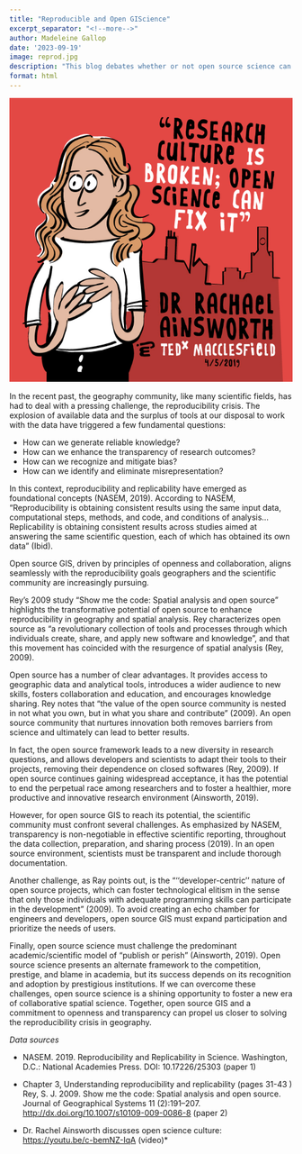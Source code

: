 ```yaml
---
title: "Reproducible and Open GIScience"
excerpt_separator: "<!--more-->"
author: Madeleine Gallop
date: '2023-09-19'
image: reprod.jpg
description: "This blog debates whether or not open source science can provide a solution to the reproducibility crisis."
format: html
---
```


![](https://raw.githubusercontent.com/rainsworth/rainsworth.github.io/master/assets/img/posts/TEDxMacc/TEDx_Macc5_2019_Rachael.jpg)

In the recent past, the geography community, like many scientific fields, has had to deal with a pressing challenge, the reproducibility crisis. The explosion of available data and the surplus of tools at our disposal to work with the data have triggered a few fundamental questions: 

- How can we generate reliable knowledge? 
- How can we enhance the transparency of research outcomes?
- How can we recognize and mitigate bias? 
- How can we identify and eliminate misrepresentation?

In this context, reproducibility and replicability have emerged as foundational concepts (NASEM, 2019). According to NASEM, “Reproducibility is obtaining consistent results using the same input data, computational steps, methods, and code, and conditions of analysis… Replicability is obtaining consistent results across studies aimed at answering the same scientific question, each of which has obtained its own data” (Ibid).

Open source GIS, driven by principles of openness and collaboration, aligns seamlessly with the reproducibility goals geographers and the scientific community are increasingly pursuing. 

Rey’s 2009 study “Show me the code: Spatial analysis and open source” highlights the transformative potential of open source to enhance reproducibility in geography and spatial analysis. Rey characterizes open source as “a revolutionary collection of tools and processes through which individuals create, share, and apply new software and knowledge”, and that this movement has coincided with the resurgence of spatial analysis (Rey, 2009). 

Open source has a number of clear advantages. It provides access to geographic data and analytical tools, introduces a wider audience to new skills, fosters collaboration and education, and encourages knowledge sharing. Rey notes that “the value of the open source community is nested in not what you own, but in what you share and contribute” (2009). An open source community that nurtures innovation both removes barriers from science and ultimately can lead to better results. 

In fact, the open source framework leads to a new diversity in research questions, and allows developers and scientists to adapt their tools to their projects, removing their dependence on closed softwares (Rey, 2009). If open source continues gaining widespread acceptance, it has the potential to end the perpetual race among researchers and to foster a healthier, more productive and innovative research environment (Ainsworth, 2019). 

However, for open source GIS to reach its potential, the scientific community must confront several challenges. As emphasized by NASEM, transparency is non-negotiable in effective scientific reporting, throughout the data collection, preparation, and sharing process (2019). In an open source environment, scientists must be transparent and include thorough documentation. 

Another challenge, as Ray points out, is the “‘‘developer-centric’’ nature of open source projects, which can foster technological elitism in the sense that only those individuals with adequate programming skills can participate in the development” (2009). To avoid creating an echo chamber for engineers and developers, open source GIS must expand participation and prioritize the needs of users.

Finally, open source science must challenge the predominant academic/scientific model of “publish or perish” (Ainsworth, 2019). Open source science presents an alternate framework to the competition, prestige, and blame in academia, but its success depends on its recognition and adoption by prestigious institutions. If we can overcome these challenges, open source science is a shining opportunity to foster a new era of collaborative spatial science. Together, open source GIS and a commitment to openness and transparency can propel us closer to solving the reproducibility crisis in geography.


_Data sources_

* NASEM. 2019. Reproducibility and Replicability in Science. Washington, D.C.: National Academies Press. DOI: 10.17226/25303 (paper 1)

* Chapter 3, Understanding reproducibility and replicability (pages 31-43 )
Rey, S. J. 2009. Show me the code: Spatial analysis and open source. Journal of Geographical Systems 11 (2):191–207. http://dx.doi.org/10.1007/s10109-009-0086-8 (paper 2)

* Dr. Rachel Ainsworth discusses open science culture: https://youtu.be/c-bemNZ-IqA (video)* 